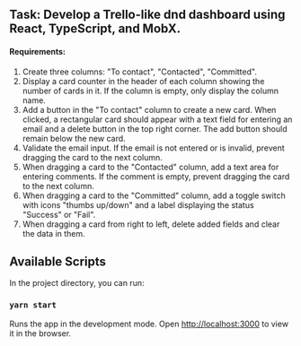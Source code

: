 ## Task: Develop a Trello-like dnd dashboard using React, TypeScript, and MobX.

#### Requirements:

1. Create three columns: "To contact", "Contacted", "Committed".
2. Display a card counter in the header of each column showing the number of cards in it. If the column is empty, only display the column name.
3. Add a button in the "To contact" column to create a new card. When clicked, a rectangular card should appear with a text field for entering an email and a delete button in the top right corner. The add button should remain below the new card.
4. Validate the email input. If the email is not entered or is invalid, prevent dragging the card to the next column.
5. When dragging a card to the "Contacted" column, add a text area for entering comments. If the comment is empty, prevent dragging the card to the next column.
6. When dragging a card to the "Committed" column, add a toggle switch with icons "thumbs up/down" and a label displaying the status "Success" or "Fail".
7. When dragging a card from right to left, delete added fields and clear the data in them.

## Available Scripts

In the project directory, you can run:

### `yarn start`

Runs the app in the development mode.
Open [http://localhost:3000](http://localhost:3000) to view it in the browser.
